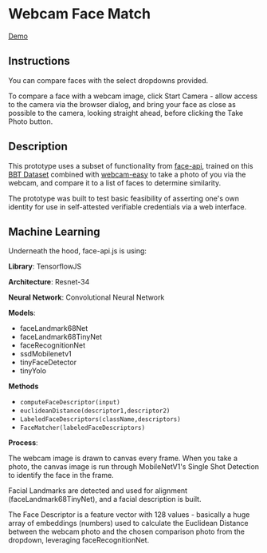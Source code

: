 # Webcam Face Match

[Demo](https://webcam-facematch.netlify.app/)

## Instructions

You can compare faces with the select dropdowns provided.

To compare a face with a webcam image, click Start Camera - allow access to the camera via the browser dialog, and bring your face as close as possible to the camera, looking straight ahead, before clicking the Take Photo button.

## Description

This prototype uses a subset of functionality from [face-api](https://github.com/justadudewhohacks/face-api.js#interface-face-detection), trained on this [BBT Dataset](https://github.com/Daniel595/Jetson_nano_face_recognition/tree/master/faces/train/datasets/bbt) combined with [webcam-easy](https://github.com/bensonruan/webcam-easy) to take a photo of you via the webcam, and compare it to a list of faces to determine similarity.

The prototype was built to test basic feasibility of asserting one's own identity for use in self-attested verifiable credentials via a web interface.

## Machine Learning

Underneath the hood, face-api.js is using:

**Library**: TensorflowJS

**Architecture**: Resnet-34

**Neural Network**: Convolutional Neural Network

**Models**:

- faceLandmark68Net
- faceLandmark68TinyNet
- faceRecognitionNet
- ssdMobilenetv1
- tinyFaceDetector
- tinyYolo

**Methods**

- `computeFaceDescriptor(input)`
- `euclideanDistance(descriptor1,descriptor2)`
- `LabeledFaceDescriptors(className,descriptors)`
- `FaceMatcher(labeledFaceDescriptors)`

**Process**:

The webcam image is drawn to canvas every frame. When you take a photo, the canvas image is run through MobileNetV1's Single Shot Detection to identify the face in the frame.

Facial Landmarks are detected and used for alignment (faceLandmark68TinyNet), and a facial description is built. 

The Face Descriptor is a feature vector with 128 values - basically a huge array of embeddings (numbers) used to calculate the Euclidean Distance between the webcam photo and the chosen comparison photo from the dropdown, leveraging faceRecognitionNet.



